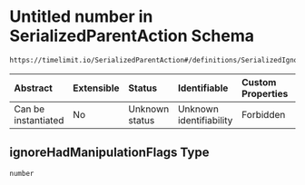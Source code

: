 # Untitled number in SerializedParentAction Schema

```txt
https://timelimit.io/SerializedParentAction#/definitions/SerializedIgnoreManipulationAction/properties/ignoreHadManipulationFlags
```



| Abstract            | Extensible | Status         | Identifiable            | Custom Properties | Additional Properties | Access Restrictions | Defined In                                                                                       |
| :------------------ | :--------- | :------------- | :---------------------- | :---------------- | :-------------------- | :------------------ | :----------------------------------------------------------------------------------------------- |
| Can be instantiated | No         | Unknown status | Unknown identifiability | Forbidden         | Allowed               | none                | [SerializedParentAction.schema.json*](SerializedParentAction.schema.json "open original schema") |

## ignoreHadManipulationFlags Type

`number`

